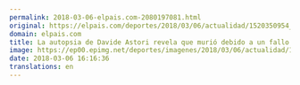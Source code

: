 ```yaml
---
permalink: 2018-03-06-elpais.com-2080197081.html
original: https://elpais.com/deportes/2018/03/06/actualidad/1520350954_727930.html#?ref=rss&format=simple&link=link
domain: elpais.com
title: La autopsia de Davide Astori revela que murió debido a un fallo cardíaco
image: https://ep00.epimg.net/deportes/imagenes/2018/03/06/actualidad/1520350954_727930_1520351187_rrss_normal.jpg
date: 2018-03-06 16:16:36
translations: en
---
```


